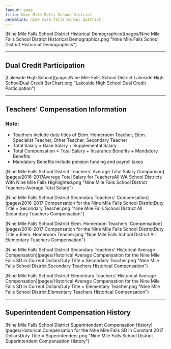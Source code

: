 ```yaml
---
layout: page
title: Nine Mile Falls School District
permalink: nine mile falls school district
---
```



[Nine Mile Falls School District Historical Demographics](pages/Nine Mile Falls School District Historical Demographics.png "Nine Mile Falls School District Historical Demographics")

___

## Dual Credit Participation

[Lakeside High School](pages/Nine Mile Falls School District Lakeside High SchoolDual Credit BarChart.png "Lakeside High School Dual Credit Participation")


___

## Teachers' Compensation Information
### Note:
- Teachers include duty titles of Elem. Homeroom Teacher, Elem. Specialist Teacher, Other Teacher, Secondary Teacher
- Total Salary = Base Salary + Supplemental Salary
- Total Compensation = Total Salary + Insurance Benefits + Mandatory Benefits
- Mandatory Benefits include pension funding and payroll taxes

[Nine Mile Falls School District Teachers' Average Total Salary Comparison](pages/2016-2017Average Total Salary for TeachersAll WA School Districts With Nine Mile Falls Highlighted.png "Nine Mile Falls School District Teachers Average Total Salary")

[Nine Mile Falls School District Secondary Teachers' Compensation](pages/2016-2017 Compensation for the Nine Mile Falls School DistrictDuty Title = Secondary Teacher.png "Nine Mile Falls School District All Secondary Teachers Compensation")

[Nine Mile Falls School District Elem. Homeroom Teachers' Compensation](pages/2016-2017 Compensation for the Nine Mile Falls School DistrictDuty Title = Elem. Homeroom Teacher.png "Nine Mile Falls School District All Elementary Teachers Compensation")

[Nine Mile Falls School District Secondary Teachers' Historical Average Compensation](pages/Historical Average Compensation for the Nine Mile Falls SD in Current DollarsDuty Title = Secondary Teacher.png "Nine Mile Falls School District Secondary Teachers Historical Compensation")

[Nine Mile Falls School District Elementary Teachers' Historical Average Compensation](pages/Historical Average Compensation for the Nine Mile Falls SD in Current DollarsDuty Title = Elementary Teacher.png "Nine Mile Falls School District Elementary Teachers Historical Compensation")


___

## Superintendent Compensation History

[Nine Mile Falls School District Superintendent Compensation History](pages/Historical Compensation for the Nine Mile Falls SD in Constant 2017 DollarsDuty Title = Superintendent.png "Nine Mile Falls School District Superintendent Compensation History")

